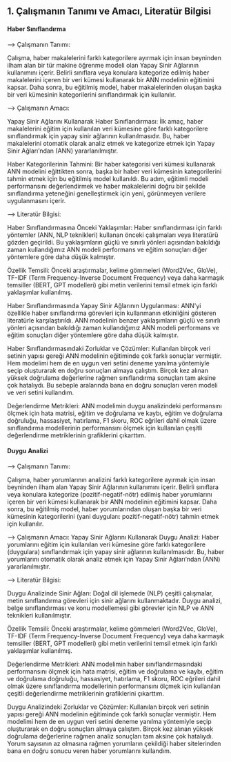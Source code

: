 ## 1. Çalışmanın Tanımı ve Amacı, Literatür Bilgisi

#### Haber Sınıflandırma

--> Çalışmanın Tanımı:

Çalışma, haber makalelerini farklı kategorilere ayırmak için insan beyninden ilham alan bir tür makine öğrenme modeli olan Yapay Sinir Ağlarının kullanımını içerir. Belirli sınıflara veya konulara kategorize edilmiş haber makalelerini içeren bir veri kümesi kullanarak bir ANN modelinin eğitimini kapsar. Daha sonra, bu eğitilmiş model, haber makalelerinden oluşan başka bir veri kümesinin kategorilerini sınıflandırmak için kullanılır.

--> Çalışmanın Amacı:

Yapay Sinir Ağlarını Kullanarak Haber Sınıflandırması: İlk amaç, haber makalelerini eğitim için kullanılan veri kümesine göre farklı kategorilere sınıflandırmak için yapay sinir ağlarının kullanılmasıdır. Bu, haber makalelerini otomatik olarak analiz etmek ve kategorize etmek için Yapay Sinir Ağları’ndan (ANN) yararlanılmıştır.

Haber Kategorilerinin Tahmini: Bir haber kategorisi veri kümesi kullanarak ANN modelini eğittikten sonra, başka bir haber veri kümesinin kategorilerini tahmin etmek için bu eğitilmiş model kullanıldı. Bu adım, eğitimli modeli performansını değerlendirmek ve haber makalelerini doğru bir şekilde sınıflandırma yeteneğini genelleştirmek için yeni, görünmeyen verilere uygulanmasını içerir.

--> Literatür Bilgisi:

Haber Sınıflandırmasına Önceki Yaklaşımlar: Haber sınıflandırması için farklı yöntemler (ANN, NLP teknikleri) kullanan önceki çalışmaları veya literatürü gözden geçirildi. Bu yaklaşımların güçlü ve sınırlı yönleri açısından bakıldığı zaman kullandığımız ANN modeli performans ve eğitim sonuçları diğer yöntemlere göre daha düşük kalmıştır.

Özellik Temsili: Önceki araştırmalar, kelime gömmeleri (Word2Vec, GloVe), TF-IDF (Term Frequency-Inverse Document Frequency) veya daha karmaşık temsiller (BERT, GPT modelleri) gibi metin verilerini temsil etmek için farklı yaklaşımlar kullanılmış.

Haber Sınıflandırmasında Yapay Sinir Ağlarının Uygulanması: ANN'yi özellikle haber sınıflandırma görevleri için kullanmanın etkinliğini gösteren literatürle karşılaştırıldı. ANN modelinin benzer yaklaşımların güçlü ve sınırlı yönleri açısından bakıldığı zaman kullandığımız ANN modeli performans ve eğitim sonuçları diğer yöntemlere göre daha düşük kalmıştır.

Haber Sınıflandırmasındaki Zorluklar ve Çözümler: Kullanılan birçok veri setinin yapısı gereği ANN modelinin eğitiminde çok farklı sonuçlar vermiştir. Hem modelimi hem de en uygun veri setini deneme yanılma yöntemiyle seçip oluşturarak en doğru sonuçları almaya çalıştım. Birçok kez alınan yüksek doğrulama değerlerine rağmen sınıflandırma sonuçları tam aksine çok hatalıydı. Bu sebeple aralarında bana en doğru sonuçları veren modeli ve veri setini kullandım.

Değerlendirme Metrikleri: ANN modelimin duygu analizindeki performansını ölçmek için hata matrisi, eğitim ve doğrulama ve kaybı, eğitim ve doğrulama doğruluğu, hassasiyet, hatırlama, F1 skoru, ROC eğrileri dahil olmak üzere sınıflandırma modellerinin performansını ölçmek için kullanılan çeşitli değerlendirme metriklerinin grafiklerini çıkarttım.


#### Duygu Analizi

--> Çalışmanın Tanımı:

Çalışma, haber yorumlarının analizini farklı kategorilere ayırmak için insan beyninden ilham alan Yapay Sinir Ağlarının kullanımını içerir. Belirli sınıflara veya konulara kategorize (pozitif-negatif-nötr) edilmiş haber yorumlarını içeren bir veri kümesi kullanarak bir ANN modelinin eğitimini kapsar. Daha sonra, bu eğitilmiş model, haber yorumlarından oluşan başka bir veri kümesinin kategorilerini (yani duyguları: pozitif-negatif-nötr) tahmin etmek için kullanılır.

--> Çalışmanın Amacı:
Yapay Sinir Ağlarını Kullanarak Duygu Analizi: Haber yorumlarını eğitim için kullanılan veri kümesine göre farklı kategorilere (duygulara) sınıflandırmak için yapay sinir ağlarının kullanılmasıdır. Bu, haber yorumlarını otomatik olarak analiz etmek için Yapay Sinir Ağları’ndan (ANN) yararlanılmıştır.

--> Literatür Bilgisi:

Duygu Analizinde Sinir Ağları: Doğal dil işlemede (NLP) çeşitli çalışmalar, metin sınıflandırma görevleri için sinir ağlarını kullanmaktadır. Duygu analizi, belge sınıflandırması ve konu modellemesi gibi görevler için NLP ve ANN teknikleri kullanılmıştır.

Özellik Temsili: Önceki araştırmalar, kelime gömmeleri (Word2Vec, GloVe), TF-IDF (Term Frequency-Inverse Document Frequency) veya daha karmaşık temsiller (BERT, GPT modelleri) gibi metin verilerini temsil etmek için farklı yaklaşımlar kullanılmış.

Değerlendirme Metrikleri: ANN modelimin haber sınıflandırmasındaki performansını ölçmek için hata matrisi, eğitim ve doğrulama ve kaybı, eğitim ve doğrulama doğruluğu, hassasiyet, hatırlama, F1 skoru, ROC eğrileri dahil olmak üzere sınıflandırma modellerinin performansını ölçmek için kullanılan çeşitli değerlendirme metriklerinin grafiklerini çıkarttım.

Duygu Analizindeki Zorluklar ve Çözümler: Kullanılan birçok veri setinin yapısı gereği ANN modelinin eğitiminde çok farklı sonuçlar vermiştir. Hem modelimi hem de en uygun veri setini deneme yanılma yöntemiyle seçip oluşturarak en doğru sonuçları almaya çalıştım. Birçok kez alınan yüksek doğrulama değerlerine rağmen analiz sonuçları tam aksine çok hatalıydı. Yorum sayısının az olmasına rağmen yorumların çekildiği haber sitelerinden bana en doğru sonucu veren haber yorumlarını kullandım. 
